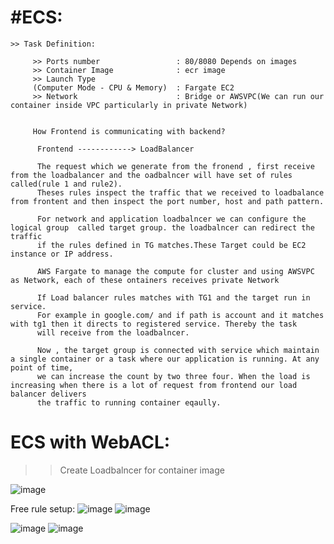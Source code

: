 #ECS:
 ===
 
 ```
 >> Task Definition:
 
      >> Ports number                 : 80/8080 Depends on images
      >> Container Image              : ecr image  
      >> Launch Type 
      (Computer Mode - CPU & Memory)  : Fargate EC2
      >> Network                      : Bridge or AWSVPC(We can run our container inside VPC particularly in private Network) 
      
      
      How Frontend is communicating with backend?
      
       Frontend ------------> LoadBalancer
       
       The request which we generate from the fronend , first receive from the loadbalancer and the oadbalncer will have set of rules called(rule 1 and rule2). 
       Theses rules inspect the traffic that we received to loadbalance from frontent and then inspect the port number, host and path pattern.
       
       For network and application loadbalncer we can configure the logical group  called target group. the loadbalncer can redirect the traffic 
       if the rules defined in TG matches.These Target could be EC2 instance or IP address.
       
       AWS Fargate to manage the compute for cluster and using AWSVPC as Network, each of these ontainers receives private Network
       
       If Load balancer rules matches with TG1 and the target run in service.
       For example in google.com/ and if path is account and it matches with tg1 then it directs to registered service. Thereby the task 
       will receive from the loadbalncer.
       
       Now , the target group is connected with service which maintain  a single container or a task where our application is running. At any point of time, 
       we can increase the count by two three four. When the load is increasing when there is a lot of request from frontend our load balancer delivers
       the traffic to running container eqaully.
```


# ECS with WebACL:

>> Create Loadbalncer for container image

![image](https://user-images.githubusercontent.com/84037413/125291239-1327e000-e319-11eb-8275-1a2eb5e818bc.png)

Free rule setup:
![image](https://user-images.githubusercontent.com/84037413/125291775-aeb95080-e319-11eb-9395-3ee762d6da0c.png)
![image](https://user-images.githubusercontent.com/84037413/125291851-c09af380-e319-11eb-9e95-848b220e06e6.png)

![image](https://user-images.githubusercontent.com/84037413/125292182-1e2f4000-e31a-11eb-9c2f-a77dbef9f238.png)
![image](https://user-images.githubusercontent.com/84037413/125292450-63537200-e31a-11eb-8f7f-54a96d3308f2.png)




